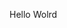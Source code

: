 Hello Wolrd



































































































































































































































































































































































